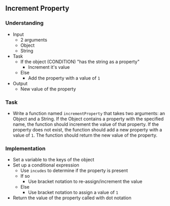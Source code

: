 ## Increment Property

### Understanding
- Input
  + 2 arguments
  + Object
  + String
- Task
  + If the object (CONDITION) "has the string as a property"
    * Increment it's value
  + Else
    * Add the property with a value of `1`
- Output
  + New value of the property

### Task
- Write a function named `incrementProperty` that takes two arguments: an Object and a String. If the Object contains a property with the specified name, the function should increment the value of that property. If the property does not exist, the function should add a new property with a value of `1`. The function should return the new value of the property.

### Implementation
- Set a variable to the keys of the object
- Set up a conditional expression
  + Use `incudes` to determine if the property is present
  + If so
    * Use bracket notation to re-assign/increment the value
  + Else
    * Use bracket notation to assign a value of `1`
- Return the value of the property called with dot notation